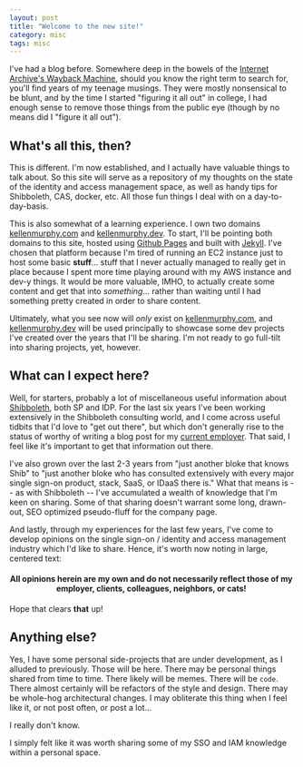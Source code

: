 ```yaml
---
layout: post
title: "Welcome to the new site!"
category: misc
tags: misc
---
```


I've had a blog before. Somewhere deep in the bowels of the [Internet Archive's Wayback Machine](https://archive.org/web/), should you know the right term to search for, you'll find years of my teenage musings. They were mostly nonsensical to be blunt, and by the time I started "figuring it all out" in college, I had enough sense to remove those things from the public eye (though by no means did I "figure it all out").

## What's all this, then?

This is different. I'm now established, and I actually have valuable things to talk about. So this site will serve as a repository of my thoughts on the state of the identity and access management space, as well as handy tips for Shibboleth, CAS, docker, etc. All those fun things I deal with on a day-to-day-basis.

This is also somewhat of a learning experience. I own two domains [kellenmurphy.com](https://kellenmurphy.com) and [kellenmurphy.dev](https://kellenmurphy.dev). To start, I'll be pointing both domains to this site, hosted using [Github Pages](https://pages.github.com/) and built with [Jekyll](https://jekyllrb.com/). I've chosen that platform because I'm tired of running an EC2 instance just to host some basic **stuff**... stuff that I never actually managed to really get in place because I spent more time playing around with my AWS instance and dev-y things. It would be more valuable, IMHO, to actually create some content and get that into *something*... rather than waiting until I had something pretty created in order to share content.

Ultimately, what you see now will *only* exist on [kellenmurphy.com](https://kellenmurphy.com), and [kellenmurphy.dev](https://kellenmurphy.dev) will be used principally to showcase some dev projects I've created over the years that I'll be sharing. I'm not ready to go full-tilt into sharing projects, yet, however.

## What can I expect here?

Well, for starters, probably a lot of miscellaneous useful information about [Shibboleth](https://shibboleth.net), both SP and IDP. For the last six years I've been working extensively in the Shibboleth consulting world, and I come across useful tidbits that I'd love to "get out there", but which don't generally rise to the status of worthy of writing a blog post for my [current employer](https://idmengineering.com). That said, I feel like it's important to get that information out there.

I've also grown over the last 2-3 years from "just another bloke that knows Shib" to "just another bloke who has consulted extensively with every major single sign-on product, stack, SaaS, or IDaaS there is." What that means is -- as with Shibboleth -- I've accumulated a wealth of knowledge that I'm keen on sharing. Some of that sharing doesn't warrant some long, drawn-out, SEO optimized pseudo-fluff for the company page.

And lastly, through my experiences for the last few years, I've come to develop opinions on the single sign-on / identity and access management industry which I'd like to share. Hence, it's worth now noting in large, centered text:

<div class="d-flex justify-content-center p-4"><div style="text-align: center; max-width:500px"><h4>All opinions herein are my own and do not necessarily reflect those of my employer, clients, colleagues, neighbors, or cats!</h4></div></div>

Hope that clears **that** up!

## Anything else?

Yes, I have some personal side-projects that are under development, as I alluded to previously. Those will be here. There may be personal things shared from time to time. There likely will be memes. There will be `code`. There almost certainly will be refactors of the style and design. There may be whole-hog architectural changes. I may obliterate this thing when I feel like it, or not post often, or post a lot...

I really don't know.

I simply felt like it was worth sharing some of my SSO and IAM knowledge within a personal space.
